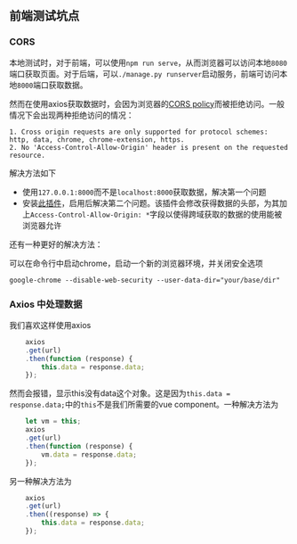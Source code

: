 ## 前端测试坑点

### CORS 

本地测试时，对于前端，可以使用`npm run serve`，从而浏览器可以访问本地`8080`端口获取页面。对于后端，可以`./manage.py runserver`启动服务，前端可访问本地`8000`端口获取数据。

然而在使用axios获取数据时，会因为浏览器的[CORS policy](https://developer.mozilla.org/zh-CN/docs/Web/HTTP/Access_control_CORS)而被拒绝访问。一般情况下会出现两种拒绝访问的情况：

```
1. Cross origin requests are only supported for protocol schemes: http, data, chrome, chrome-extension, https.
2. No 'Access-Control-Allow-Origin' header is present on the requested resource.
```

解决方法如下

- 使用`127.0.0.1:8000`而不是`localhost:8000`获取数据，解决第一个问题
- 安装[此插件](https://chrome.google.com/webstore/detail/allow-cors-access-control/lhobafahddgcelffkeicbaginigeejlf)，启用后解决第二个问题。该插件会修改获得数据的头部，为其加上`Access-Control-Allow-Origin: *`字段以使得跨域获取的数据的使用能被浏览器允许

还有一种更好的解决方法：

可以在命令行中启动chrome，启动一个新的浏览器环境，并关闭安全选项

    google-chrome --disable-web-security --user-data-dir="your/base/dir"


### Axios 中处理数据

我们喜欢这样使用axios

```javascript
    axios
    .get(url)
    .then(function (response) {
        this.data = response.data;
    });
```

然而会报错，显示this没有data这个对象。这是因为`this.data = response.data;`中的`this`不是我们所需要的vue component。一种解决方法为

```javascript
    let vm = this;
    axios
    .get(url)
    .then(function (response) {
        vm.data = response.data;
    });
```

另一种解决方法为

```javascript
    axios
    .get(url)
    .then((response) => {
        this.data = response.data;
    });
```

